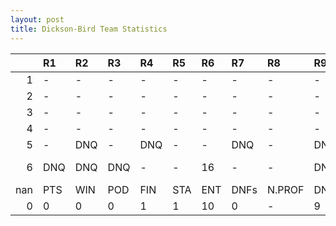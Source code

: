 ```yaml
---
layout: post 
title: Dickson-Bird Team Statistics
--- 
```


|     | R1   | R2   | R3   | R4   | R5   | R6   | R7   | R8     | R9   | R10   | R11   | R12   | Points   | Pos          |
|----:|:-----|:-----|:-----|:-----|:-----|:-----|:-----|:-------|:-----|:------|:------|:------|:---------|:-------------|
|   1 | -    | -    | -    | -    | -    | -    | -    | -      | -    | -     | -     | -     | nan      | nan          |
|   2 | -    | -    | -    | -    | -    | -    | -    | -      | -    | -     | -     | -     | nan      | nan          |
|   3 | -    | -    | -    | -    | -    | -    | -    | -      | -    | -     | -     | -     | nan      | nan          |
|   4 | -    | -    | -    | -    | -    | -    | -    | -      | -    | -     | -     | -     | 0.0      | 24.0         |
|   5 | -    | DNQ  | -    | DNQ  | -    | -    | DNQ  | -      | DNQ  | DNQ   | -     | -     | 0.0      | 19.0         |
|   6 | DNQ  | DNQ  | DNQ  | -    | -    | 16   | -    | -      | DNQ  | -     | -     | -     | nan      | Dickson-Bird |
| nan | PTS  | WIN  | POD  | FIN  | STA  | ENT  | DNFs | N.PROF | DNQ  | %FIN  | PPR   | BST   | CHA      | RNK          |
|   0 | 0    | 0    | 0    | 1    | 1    | 10   | 0    | -      | 9    | 100.0 | 0.0   | 16    | 0        | 33           |